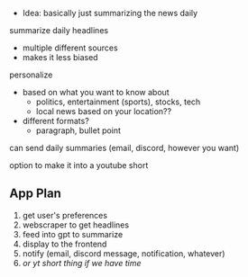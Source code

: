 - Idea: basically just summarizing the news daily

summarize daily headlines
- multiple different sources
- makes it less biased

personalize 
- based on what you want to know about
	- politics, entertainment (sports), stocks, tech
	- local news based on your location??
- different formats?
	- paragraph, bullet point

can send daily summaries (email, discord, however you want)

option to make it into a youtube short

## App Plan
1) get user's preferences
2) webscraper to get headlines
3) feed into gpt to summarize
4) display to the frontend
5) notify (email, discord message, notification, whatever)
6) *or yt short thing if we have time*